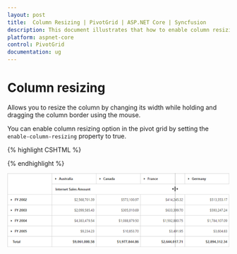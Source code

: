 ```yaml
---
layout: post
title:  Column Resizing | PivotGrid | ASP.NET Core | Syncfusion
description: This document illustrates that how to enable column resizing feature and its customization through API in ASP.NET Core PivotGrid control
platform: aspnet-core
control: PivotGrid
documentation: ug
---
```


# Column resizing

Allows you to resize the column by changing its width while holding and dragging the column border using the mouse.

You can enable column resizing option in the pivot grid by setting the `enable-column-resizing` property to true.

{% highlight CSHTML %}

<ej-pivot-grid id="PivotGrid1" enable-column-resizing="true"></ej-pivot-grid>

{% endhighlight %}

![Column resizing in ASP NET Core pivot grid control](Column-Resizing_images/columnresizing.png)
